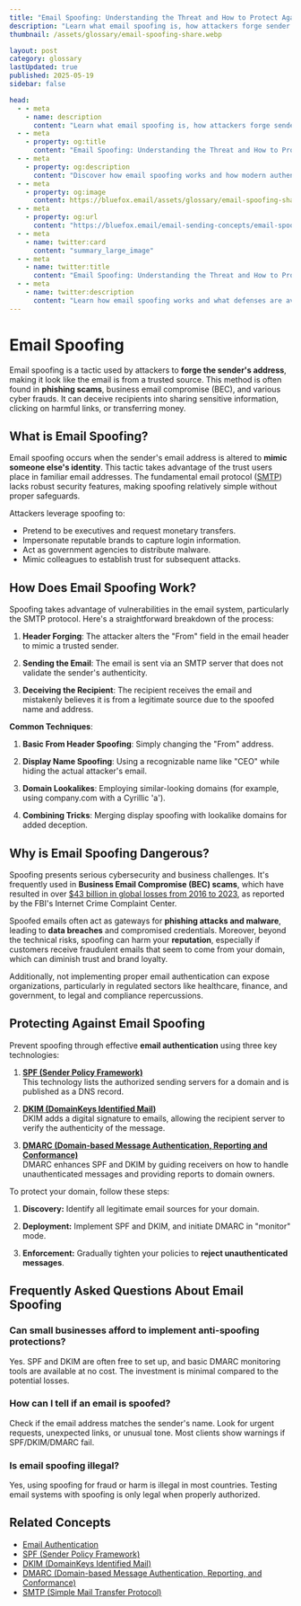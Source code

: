 ```yaml
---
title: "Email Spoofing: Understanding the Threat and How to Protect Against It"
description: "Learn what email spoofing is, how attackers forge sender addresses to impersonate trusted entities, and how authentication protocols can protect against this threat."
thumbnail: /assets/glossary/email-spoofing-share.webp

layout: post
category: glossary
lastUpdated: true
published: 2025-05-19
sidebar: false

head:
  - - meta
    - name: description
      content: "Learn what email spoofing is, how attackers forge sender addresses to impersonate trusted entities, and how authentication protocols can protect against this threat."
  - - meta
    - property: og:title
      content: "Email Spoofing: Understanding the Threat and How to Protect Against It | BlueFox Email"
  - - meta
    - property: og:description
      content: "Discover how email spoofing works and how modern authentication methods protect against this common cybersecurity threat."
  - - meta
    - property: og:image
      content: https://bluefox.email/assets/glossary/email-spoofing-share.webp
  - - meta
    - property: og:url
      content: "https://bluefox.email/email-sending-concepts/email-spoofing"
  - - meta
    - name: twitter:card
      content: "summary_large_image"
  - - meta
    - name: twitter:title
      content: "Email Spoofing: Understanding the Threat and How to Protect Against It"
  - - meta
    - name: twitter:description
      content: "Learn how email spoofing works and what defenses are available to protect your organization and customers."
---
```


# Email Spoofing

<div class="page-nav">
  <div class="page-nav-title">On This Page</div>
  <div class="page-nav-items">
    <a href="#what-is-email-spoofing">What is Email Spoofing?</a>
    <a href="#how-does-email-spoofing-work">How Does Email Spoofing Work?</a>
    <a href="#why-is-email-spoofing-dangerous">Why is Email Spoofing Dangerous?</a>
    <a href="#frequently-asked-questions-about-email-spoofing">FAQ</a>
    <a href="#related-concepts">Related Concepts</a>
  </div>
</div>

<style>
.page-nav {
  position: fixed;
  right: 1.5rem;
  top: 9rem;
  width: 12rem;
  border-left: 1px solid #e2e8f0;
  padding-left: 12px;
  font-size: 0.875rem;
  z-index: 10;
}

.dark .page-nav {
  border-left: 1px solid #2d3748;
}

.page-nav-title {
  text-transform: uppercase;
  font-size: 0.75rem;
  font-weight: 600;
  color: #64748b;
  margin-bottom: 0.75rem;
}

.page-nav-items {
  display: flex;
  flex-direction: column;
  gap: 0.5rem;
}

.page-nav-items a {
  color: #64748b;
  text-decoration: none;
  padding: 3px 0;
  position: relative;
  transition: color 0.2s, transform 0.2s;
}

.page-nav-items a:hover {
  color: #13B0EE;
  transform: translateX(3px);
}

.page-nav-items a.active {
  color: #13B0EE;
  font-weight: 500;
  transform: translateX(3px);
}

.page-nav-items a:before {
  content: "";
  position: absolute;
  top: 0;
  left: -13px;
  width: 1px;
  height: 100%;
  background: transparent;
  transition: background-color 0.2s;
}

.page-nav-items a:hover:before {
  background-color: #13B0EE;
}

.page-nav-items a.active:before {
  background-color: #13B0EE;
  width: 2px;
}

/* Responsive adjustments */
@media (max-width: 1280px) {
  .page-nav {
    right: 0.5rem;
  }
}

/* Hide on small screens */
@media (max-width: 1024px) {
  .page-nav {
    display: none;
  }
}

/* Adding styling for "On this page" navigation to match other pages */
.on-this-page {
  background-color: #f9f9f9;
  border-radius: 8px;
  padding: 15px 20px;
  margin-bottom: 30px;
  border-left: 3px solid #13B0EE;
}

.dark .on-this-page {
  background-color: #252529;
  border-left: 3px solid #13B0EE;
}

.on-this-page-title {
  font-weight: bold;
  margin-bottom: 10px;
  color: #555;
  font-size: 0.9rem;
}

.dark .on-this-page-title {
  color: #ccc;
}

.on-this-page ul {
  list-style-type: none;
  padding-left: 0;
  margin: 0;
}

.on-this-page ul li {
  margin-bottom: 5px;
  line-height: 1.4;
}

.on-this-page ul li a {
  color: #13B0EE;
  text-decoration: none;
  font-size: 0.9rem;
  transition: color 0.2s;
}

.on-this-page ul li a:hover {
  color: #0e8ebf;
  text-decoration: underline;
}

.faq-item {
  margin-bottom: 20px;
  padding-bottom: 15px;
  border-bottom: none;
}

.dark .faq-item {
  /* Dark mode specific styling if needed */
}

.question {
  font-size: 1.1rem;
  font-weight: 600;
  color: #333;
  margin-bottom: 8px;
}

.dark .question {
  color: #e4e4e4;
}

.answer {
  font-size: 1rem;
  line-height: 1.6;
  color: #444;
}

.dark .answer {
  color: #bbb;
}
.section-spacer {
  height: 40px;
  width: 100%;
  display: block;
  content: "";
  margin-top: 80px;
}
</style>

<script>
document.addEventListener('DOMContentLoaded', function() {  const headings = document.querySelectorAll('h2');
  const navLinks = document.querySelectorAll('.page-nav-items a');
  
  function highlightNavLink(id) {
    const targetLink = document.querySelector(`.page-nav-items a[href="#${id}"]`);
    if (targetLink) {
      navLinks.forEach(link => link.classList.remove('active'));
      targetLink.classList.add('active');
    }
  }
  
  function handleScroll() {
    const scrollPosition = window.scrollY + 120;
    
    let currentSection = '';
    for (let i = headings.length - 1; i >= 0; i--) {
      if (headings[i].offsetTop <= scrollPosition) {
        currentSection = headings[i].querySelector('a[id]').getAttribute('id');
        break;
      }
    }
    
    if (!currentSection && headings.length > 0) {
      currentSection = headings[0].querySelector('a[id]').getAttribute('id');
    }
    
    highlightNavLink(currentSection);
  }
  
  navLinks.forEach(link => {
    link.addEventListener('click', function(e) {
      e.preventDefault();
      const targetId = this.getAttribute('href').substring(1);
      const targetElement = document.getElementById(targetId);
      
      if (targetElement) {
        window.scrollTo({
          top: targetElement.parentElement.offsetTop - 80,
          behavior: 'smooth'
        });
        
        history.pushState(null, null, `#${targetId}`);
        highlightNavLink(targetId);
      }
    });
  });
  
  window.addEventListener('scroll', handleScroll);
  if (window.location.hash) {
    const initialId = window.location.hash.substring(1);
    highlightNavLink(initialId);
  } else {
    handleScroll();
  }
});
</script>

Email spoofing is a tactic used by attackers to **forge the sender's address**, making it look like the email is from a trusted source. This method is often found in **phishing scams**, business email compromise (BEC), and various cyber frauds. It can deceive recipients into sharing sensitive information, clicking on harmful links, or transferring money.

## <a id="what-is-email-spoofing"></a>What is Email Spoofing?

Email spoofing occurs when the sender's email address is altered to **mimic someone else's identity**. This tactic takes advantage of the trust users place in familiar email addresses. The fundamental email protocol ([SMTP](/email-sending-concepts/smtp)) lacks robust security features, making spoofing relatively simple without proper safeguards.

Attackers leverage spoofing to:

- Pretend to be executives and request monetary transfers.
- Impersonate reputable brands to capture login information.
- Act as government agencies to distribute malware.
- Mimic colleagues to establish trust for subsequent attacks.

## <a id="how-does-email-spoofing-work"></a>How Does Email Spoofing Work?

Spoofing takes advantage of vulnerabilities in the email system, particularly the SMTP protocol. Here's a straightforward breakdown of the process:

1. **Header Forging**: The attacker alters the "From" field in the email header to mimic a trusted sender.

2. **Sending the Email**: The email is sent via an SMTP server that does not validate the sender's authenticity.

3. **Deceiving the Recipient**: The recipient receives the email and mistakenly believes it is from a legitimate source due to the spoofed name and address.

**Common Techniques**:

1. **Basic From Header Spoofing**: Simply changing the "From" address.

2. **Display Name Spoofing**: Using a recognizable name like "CEO" while hiding the actual attacker's email.

3. **Domain Lookalikes**: Employing similar-looking domains (for example, using compаny.com with a Cyrillic 'a').

4. **Combining Tricks**: Merging display spoofing with lookalike domains for added deception.

## <a id="why-is-email-spoofing-dangerous"></a>Why is Email Spoofing Dangerous?

Spoofing presents serious cybersecurity and business challenges. It's frequently used in **Business Email Compromise (BEC) scams**, which have resulted in over [$43 billion in global losses from 2016 to 2023](https://www.ssh.com/academy/secure-information-sharing/what-is-business-email-compromise-bec), as reported by the FBI's Internet Crime Complaint Center. 

Spoofed emails often act as gateways for **phishing attacks and malware**, leading to **data breaches** and compromised credentials. Moreover, beyond the technical risks, spoofing can harm your **reputation**, especially if customers receive fraudulent emails that seem to come from your domain, which can diminish trust and brand loyalty. 

Additionally, not implementing proper email authentication can expose organizations, particularly in regulated sectors like healthcare, finance, and government, to legal and compliance repercussions.

## <a id="protecting-against-email-spoofing"></a>Protecting Against Email Spoofing

Prevent spoofing through effective **email authentication** using three key technologies:

1. **[SPF (Sender Policy Framework)](/email-sending-concepts/spf)**  
   This technology lists the authorized sending servers for a domain and is published as a DNS record.

2. **[DKIM (DomainKeys Identified Mail)](/email-sending-concepts/dkim)**  
   DKIM adds a digital signature to emails, allowing the recipient server to verify the authenticity of the message.

3. **[DMARC (Domain-based Message Authentication, Reporting and Conformance)](/email-sending-concepts/dmarc)**  
   DMARC enhances SPF and DKIM by guiding receivers on how to handle unauthenticated messages and providing reports to domain owners.

To protect your domain, follow these steps:

1. **Discovery:** Identify all legitimate email sources for your domain.

2. **Deployment:** Implement SPF and DKIM, and initiate DMARC in "monitor" mode.

3. **Enforcement:** Gradually tighten your policies to **reject unauthenticated messages**.

## <a id="frequently-asked-questions-about-email-spoofing"></a>Frequently Asked Questions About Email Spoofing

### Can small businesses afford to implement anti-spoofing protections?
Yes. SPF and DKIM are often free to set up, and basic DMARC monitoring tools are available at no cost. The investment is minimal compared to the potential losses.

### How can I tell if an email is spoofed?
Check if the email address matches the sender's name. Look for urgent requests, unexpected links, or unusual tone. Most clients show warnings if SPF/DKIM/DMARC fail.

### Is email spoofing illegal?
Yes, using spoofing for fraud or harm is illegal in most countries. Testing email systems with spoofing is only legal when properly authorized.


## <a id="related-concepts"></a>Related Concepts

- [Email Authentication](/email-sending-concepts/email-authentication)
- [SPF (Sender Policy Framework)](/email-sending-concepts/spf)
- [DKIM (DomainKeys Identified Mail)](/email-sending-concepts/dkim)
- [DMARC (Domain-based Message Authentication, Reporting, and Conformance)](/email-sending-concepts/dmarc)
- [SMTP (Simple Mail Transfer Protocol)](/email-sending-concepts/smtp)

<div class="section-spacer"></div>
<GlossaryCTA />
